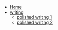 <!-- docs/_sidebar.md -->

* [Home](/README.md)
* [writing](/writing/)
	* [polished writing 1](/writing/polished1.md)
	* [polished writing 2](/writing/polished2.md)
